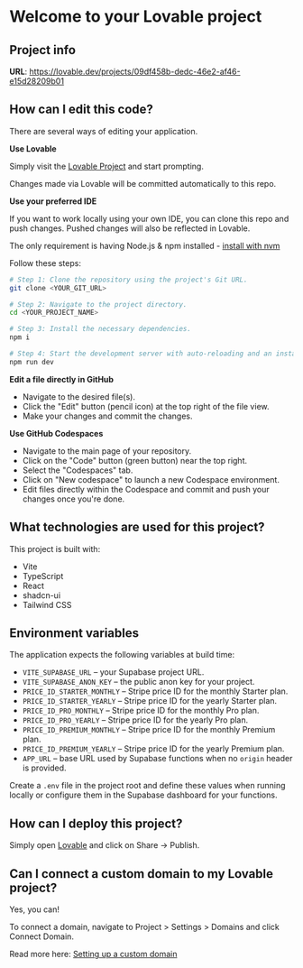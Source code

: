 # Welcome to your Lovable project

## Project info

**URL**: https://lovable.dev/projects/09df458b-dedc-46e2-af46-e15d28209b01

## How can I edit this code?

There are several ways of editing your application.

**Use Lovable**

Simply visit the [Lovable Project](https://lovable.dev/projects/09df458b-dedc-46e2-af46-e15d28209b01) and start prompting.

Changes made via Lovable will be committed automatically to this repo.

**Use your preferred IDE**

If you want to work locally using your own IDE, you can clone this repo and push changes. Pushed changes will also be reflected in Lovable.

The only requirement is having Node.js & npm installed - [install with nvm](https://github.com/nvm-sh/nvm#installing-and-updating)

Follow these steps:

```sh
# Step 1: Clone the repository using the project's Git URL.
git clone <YOUR_GIT_URL>

# Step 2: Navigate to the project directory.
cd <YOUR_PROJECT_NAME>

# Step 3: Install the necessary dependencies.
npm i

# Step 4: Start the development server with auto-reloading and an instant preview.
npm run dev
```

**Edit a file directly in GitHub**

- Navigate to the desired file(s).
- Click the "Edit" button (pencil icon) at the top right of the file view.
- Make your changes and commit the changes.

**Use GitHub Codespaces**

- Navigate to the main page of your repository.
- Click on the "Code" button (green button) near the top right.
- Select the "Codespaces" tab.
- Click on "New codespace" to launch a new Codespace environment.
- Edit files directly within the Codespace and commit and push your changes once you're done.

## What technologies are used for this project?

This project is built with:

- Vite
- TypeScript
- React
- shadcn-ui
- Tailwind CSS

## Environment variables

The application expects the following variables at build time:

- `VITE_SUPABASE_URL` – your Supabase project URL.
- `VITE_SUPABASE_ANON_KEY` – the public anon key for your project.
- `PRICE_ID_STARTER_MONTHLY` – Stripe price ID for the monthly Starter plan.
- `PRICE_ID_STARTER_YEARLY` – Stripe price ID for the yearly Starter plan.
- `PRICE_ID_PRO_MONTHLY` – Stripe price ID for the monthly Pro plan.
- `PRICE_ID_PRO_YEARLY` – Stripe price ID for the yearly Pro plan.
- `PRICE_ID_PREMIUM_MONTHLY` – Stripe price ID for the monthly Premium plan.
- `PRICE_ID_PREMIUM_YEARLY` – Stripe price ID for the yearly Premium plan.
- `APP_URL` – base URL used by Supabase functions when no `origin` header is provided.

Create a `.env` file in the project root and define these values when running locally or configure them in the Supabase dashboard for your functions.

## How can I deploy this project?

Simply open [Lovable](https://lovable.dev/projects/09df458b-dedc-46e2-af46-e15d28209b01) and click on Share -> Publish.

## Can I connect a custom domain to my Lovable project?

Yes, you can!

To connect a domain, navigate to Project > Settings > Domains and click Connect Domain.

Read more here: [Setting up a custom domain](https://docs.lovable.dev/tips-tricks/custom-domain#step-by-step-guide)
